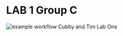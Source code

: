 # LAB 1 Group C
![example workflow](https://github.com/uofu-adv-emb-25/Lab1_GroupC/actions/workflows/main.yml/badge.svg)
Cubby and Tim Lab One
